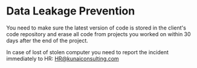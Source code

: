 # Data Leakage Prevention
You need to make sure the latest version of code is stored in the client's code repository and erase all code from projects you worked on within 30 days after the end of the project.

In case of lost of stolen computer you need to report the incident immediately to HR: HR@kunaiconsulting.com
